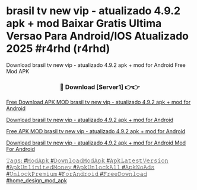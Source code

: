 # brasil tv new vip - atualizado 4.9.2 apk + mod Baixar Gratis Ultima Versao Para Android/IOS Atualizado 2025 #r4rhd (r4rhd)
Download brasil tv new vip - atualizado 4.9.2 apk + mod for Android Free Mod APK

<div align="center">
<h3>🔴 Download [Server1] 👉👉 <a href="https://apps.freeplayer.one?title=brasil_tv_new_vip_-_atualizado_4.9.2_apk_+_mod&ref=19F for Android Mod Apk</a></h3><br>

<h3>🔴 Download [Server2] 👉👉 <a href="https://apps.freeplayer.one?title=brasil_tv_new_vip_-_atualizado_4.9.2_apk_+_mod&ref=19F for Android Mod Apk</a></h3>
</div>


Free Download APK MOD brasil tv new vip - atualizado 4.9.2 apk + mod for Android

Download brasil tv new vip - atualizado 4.9.2 apk + mod for Android 

Free APK MOD brasil tv new vip - atualizado 4.9.2 apk + mod for Android 

Download brasil tv new vip - atualizado 4.9.2 apk + mod for Android Mod For Android

𝚃𝚊𝚐𝚜: #𝙼𝚘𝚍𝙰𝚙𝚔 #𝙳𝚘𝚠𝚗𝚕𝚘𝚊𝚍𝙼𝚘𝚍𝙰𝚙𝚔 #𝙰𝚙𝚔𝙻𝚊𝚝𝚎𝚜𝚝𝚅𝚎𝚛𝚜𝚒𝚘𝚗 #𝙰𝚙𝚔𝚄𝚗𝚕𝚒𝚖𝚒𝚝𝚎𝚍𝙼𝚘𝚗𝚎𝚢 #𝙰𝚙𝚔𝚄𝚗𝚕𝚘𝚌𝚔𝙰𝚕𝚕 #𝙰𝚙𝚔𝙽𝚘𝙰𝚍𝚜 #𝚄𝚗𝚕𝚘𝚌𝚔𝙿𝚛𝚎𝚖𝚒𝚞𝚖 #𝙵𝚘𝚛𝙰𝚗𝚍𝚛𝚘𝚒𝚍 #𝙵𝚛𝚎𝚎𝙳𝚘𝚠𝚗𝚕𝚘𝚊𝚍 #home_design_mod_apk